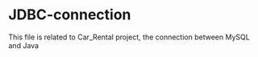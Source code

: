 # JDBC-connection
This file is related to Car_Rental project, the connection between MySQL and Java 
